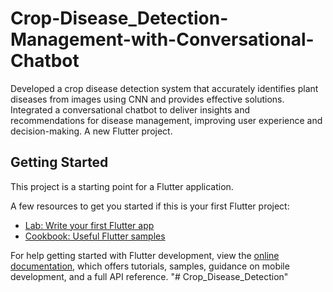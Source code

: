 # Crop-Disease_Detection-Management-with-Conversational-Chatbot
Developed a crop disease detection system that accurately identifies plant diseases from images using CNN and
 provides effective solutions. Integrated a conversational chatbot to deliver insights and recommendations for
 disease management, improving user experience and decision-making.
A new Flutter project.

## Getting Started

This project is a starting point for a Flutter application.

A few resources to get you started if this is your first Flutter project:

- [Lab: Write your first Flutter app](https://docs.flutter.dev/get-started/codelab)
- [Cookbook: Useful Flutter samples](https://docs.flutter.dev/cookbook)

For help getting started with Flutter development, view the
[online documentation](https://docs.flutter.dev/), which offers tutorials,
samples, guidance on mobile development, and a full API reference.
"# Crop_Disease_Detection" 
